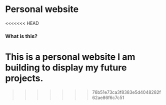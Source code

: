 # Personal website
<<<<<<< HEAD

### What is this?

This is a personal website I am building to display my future projects.
=======
>>>>>>> 76b51e73ca3f8383e5d4048282f62ae86f6c7c51
